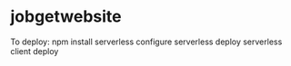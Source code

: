 # jobgetwebsite
To deploy:
npm install
serverless configure
serverless deploy
serverless client deploy
